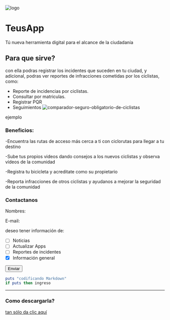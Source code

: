 ![logo](https://user-images.githubusercontent.com/42304733/44003272-90290742-9e15-11e8-839d-3e654f25f254.png)

# TeusApp
Tú nueva herramienta digital para el alcance de la ciudadanía
## Para que sirve?
con ella podras registrar los incidentes que suceden en tu ciudad, y adicional, podras ver reportes de infracciones cometidas por los
ciclistas, como:

* Reporte de incidencias por ciclistas.
* Consultar por matriculas.
* Registrar PQR
* Seguimientos
![comparador-seguro-obligatorio-de-ciclistas](https://user-images.githubusercontent.com/42304733/44003177-3e3cd18a-9e14-11e8-891c-4013e51ecf21.png)

ejemplo

### Beneficios:

-Encuentra las rutas de acceso más cerca a ti con ciclorutas para llegar a tu destino

-Sube tus propios videos dando consejos a los nuevos ciclistas y observa vídeos de la comunidad 

-Registra tu bicicleta y acreditate como su propietario

-Reporta infracciones de otros ciclistas y ayudanos a mejorar la seguridad de la comunidad

### Contactanos

Nombres: 

E-mail:

deseo tener información de:

- [ ] Noticias
- [ ] Actualizar Apps
- [ ] Reportes de incidentes
- [x] Información general

<button class="button-save large">Enviar</button>


``` Ruby
puts "codificando Markdown"
if puts then ingreso
```

-------------------------------------------------------------------------------------------------
### Como descargarla?
[tan sólo da clic aquí](https://www.microsoft.com/en-us/windows/windows-10-apps)
